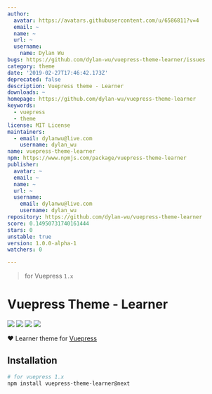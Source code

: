 ```yaml
---
author:
  avatar: https://avatars.githubusercontent.com/u/6586811?v=4
  email: ~
  name: ~
  url: ~
  username:
    name: Dylan Wu
bugs: https://github.com/dylan-wu/vuepress-theme-learner/issues
category: theme
date: '2019-02-27T17:46:42.173Z'
deprecated: false
description: Vuepress theme - Learner
downloads: ~
homepage: https://github.com/dylan-wu/vuepress-theme-learner
keywords:
  - vuepress
  - theme
license: MIT License
maintainers:
  - email: dylanwu@live.com
    username: dylan_wu
name: vuepress-theme-learner
npm: https://www.npmjs.com/package/vuepress-theme-learner
publisher:
  avatar: ~
  email: ~
  name: ~
  url: ~
  username:
    email: dylanwu@live.com
    username: dylan_wu
repository: https://github.com/dylan-wu/vuepress-theme-learner
score: 0.14950731740161444
stars: 0
unstable: true
version: 1.0.0-alpha-1
watchers: 0

---
```


> for Vuepress `1.x`

# Vuepress Theme - Learner

[![](https://img.shields.io/circleci/project/github/dylan-wu/vuepress-theme-learner/master.svg?style=flat)](https://circleci.com/gh/meteorlxy/vuepress-theme-learner)
[![](https://img.shields.io/npm/v/vuepress-theme-learner/latest.svg?style=flat)](https://www.npmjs.com/package/vuepress-theme-learner)
[![](https://img.shields.io/npm/v/vuepress-theme-learner/next.svg?style=flat)](https://www.npmjs.com/package/vuepress-theme-learner)
[![](https://img.shields.io/github/license/dylan-wu/vuepress-theme-learner.svg?style=flat)](./LICENSE)

:heart: Learner theme for [Vuepress](https://vuepress.vuejs.org)

## Installation

```sh
# for vuepress 1.x
npm install vuepress-theme-learner@next
```
